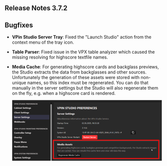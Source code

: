 ## Release Notes 3.7.2

## Bugfixes

- **VPin Studio Server Tray**: Fixed the "Launch Studio" action from the context menu of the tray icon.
- **Table Parser**: Fixed issue in the VPX table analyzer which caused the missing resolving for highscore textfile names.
- **Media Cache**: For generating highscore cards and backglass previews, the Studio extracts the data from backglasses and other sources. Unfortunately the generation of these assets were stored with non-unique names, so this index must be regenerated. You can do that manually in the server settings but the Studio will also regenerate them on the fly, e.g. when a highscore card is rendered.

  <img src="https://raw.githubusercontent.com/syd711/vpin-studio/main/documentation/preferences/media-cache.png" width="650" />
